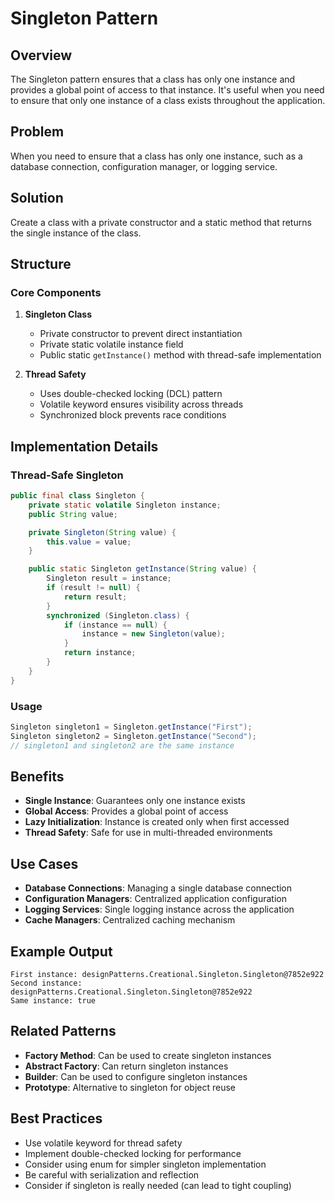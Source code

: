 # Singleton Pattern

## Overview
The Singleton pattern ensures that a class has only one instance and provides a global point of access to that instance. It's useful when you need to ensure that only one instance of a class exists throughout the application.

## Problem
When you need to ensure that a class has only one instance, such as a database connection, configuration manager, or logging service.

## Solution
Create a class with a private constructor and a static method that returns the single instance of the class.

## Structure

### Core Components

1. **Singleton Class**
   - Private constructor to prevent direct instantiation
   - Private static volatile instance field
   - Public static `getInstance()` method with thread-safe implementation

2. **Thread Safety**
   - Uses double-checked locking (DCL) pattern
   - Volatile keyword ensures visibility across threads
   - Synchronized block prevents race conditions

## Implementation Details

### Thread-Safe Singleton
```java
public final class Singleton {
    private static volatile Singleton instance;
    public String value;

    private Singleton(String value) {
        this.value = value;
    }

    public static Singleton getInstance(String value) {
        Singleton result = instance;
        if (result != null) {
            return result;
        }
        synchronized (Singleton.class) {
            if (instance == null) {
                instance = new Singleton(value);
            }
            return instance;
        }
    }
}
```

### Usage
```java
Singleton singleton1 = Singleton.getInstance("First");
Singleton singleton2 = Singleton.getInstance("Second");
// singleton1 and singleton2 are the same instance
```

## Benefits
- **Single Instance**: Guarantees only one instance exists
- **Global Access**: Provides a global point of access
- **Lazy Initialization**: Instance is created only when first accessed
- **Thread Safety**: Safe for use in multi-threaded environments

## Use Cases
- **Database Connections**: Managing a single database connection
- **Configuration Managers**: Centralized application configuration
- **Logging Services**: Single logging instance across the application
- **Cache Managers**: Centralized caching mechanism

## Example Output
```
First instance: designPatterns.Creational.Singleton.Singleton@7852e922
Second instance: designPatterns.Creational.Singleton.Singleton@7852e922
Same instance: true
```

## Related Patterns
- **Factory Method**: Can be used to create singleton instances
- **Abstract Factory**: Can return singleton instances
- **Builder**: Can be used to configure singleton instances
- **Prototype**: Alternative to singleton for object reuse

## Best Practices
- Use volatile keyword for thread safety
- Implement double-checked locking for performance
- Consider using enum for simpler singleton implementation
- Be careful with serialization and reflection
- Consider if singleton is really needed (can lead to tight coupling) 
